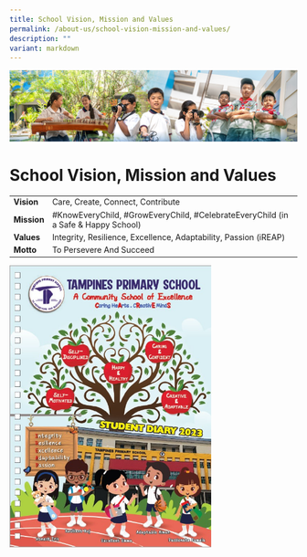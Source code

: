 ```yaml
---
title: School Vision, Mission and Values
permalink: /about-us/school-vision-mission-and-values/
description: ""
variant: markdown
---
```

![](/images/AboutUs.jpg)

School Vision, Mission and Values
=================================

|    |    |
|----------|------------------------------------------------------------------------|
|  **Vision**  |  Care, Create, Connect, Contribute |
|  **Mission** |  #KnowEveryChild, #GrowEveryChild, #CelebrateEveryChild (in a Safe &amp; Happy School)                       |
|  **Values**  |  Integrity, Resilience, Excellence, Adaptability, Passion (iREAP)      |
|  **Motto**   |  To Persevere And Succeed                                              |

<img src="/images/school_handbook_2023.jpg" style="width:70%">